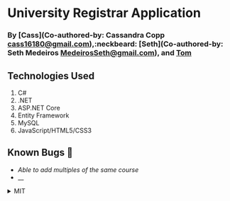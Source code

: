 # University Registrar Application

### By [Cass](Co-authored-by: Cassandra Copp <cass16180@gmail.com>),:neckbeard: [Seth](Co-authored-by: Seth Medeiros <MedeirosSeth@gmail.com>), and [Tom]()

## Technologies Used
1. C#
2. .NET
3. ASP.NET Core
4. Entity Framework
5. MySQL
6. JavaScript/HTML5/CSS3

## Known Bugs  :bug:

- _Able to add multiples of the same course_
- __

<details>
  <summary>MIT</summary>
Copyright <2021> <Cassandra Copp, Tom Geraghty, Seth Medeiros>

Permission is hereby granted, free of charge, to any person obtaining a copy of this software and associated documentation files (the "Software"), to deal in the Software without restriction, including without limitation the rights to use, copy, modify, merge, publish, distribute, sublicense, and/or sell copies of the Software, and to permit persons to whom the Software is furnished to do so, subject to the following conditions:

The above copyright notice and this permission notice shall be included in all copies or substantial portions of the Software.

THE SOFTWARE IS PROVIDED "AS IS", WITHOUT WARRANTY OF ANY KIND, EXPRESS OR IMPLIED, INCLUDING BUT NOT LIMITED TO THE WARRANTIES OF MERCHANTABILITY, FITNESS FOR A PARTICULAR PURPOSE AND NONINFRINGEMENT. IN NO EVENT SHALL THE AUTHORS OR COPYRIGHT HOLDERS BE LIABLE FOR ANY CLAIM, DAMAGES OR OTHER LIABILITY, WHETHER IN AN ACTION OF CONTRACT, TORT OR OTHERWISE, ARISING FROM, OUT OF OR IN CONNECTION WITH THE SOFTWARE OR THE USE OR OTHER DEALINGS IN THE SOFTWARE.

</details>